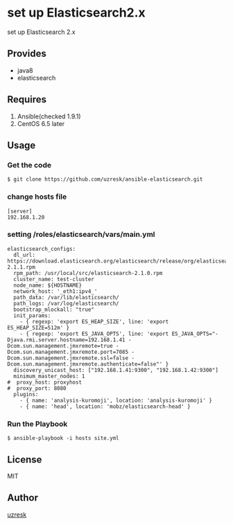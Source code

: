 # set up Elasticsearch2.x

set up Elasticsearch 2.x

## Provides

* java8
* elasticsearch

## Requires

1. Ansible(checked 1.9.1)
2. CentOS 6.5 later

## Usage

### Get the code
`$ git clone https://github.com/uzresk/ansible-elasticsearch.git`

### change hosts file 

	[server]  
	192.168.1.20  

### setting /roles/elasticsearch/vars/main.yml

```
elasticsearch_configs:
  dl_url: https://download.elasticsearch.org/elasticsearch/release/org/elasticsearch/distribution/rpm/elasticsearch/2.1.1/elasticsearch-2.1.1.rpm
  rpm_path: /usr/local/src/elasticsearch-2.1.0.rpm
  cluster_name: test-cluster
  node_name: ${HOSTNAME}
  network_host: '_eth1:ipv4_'
  path_data: /var/lib/elasticsearch/
  path_logs: /var/log/elasticsearch/
  bootstrap_mlockall: "true"
  init_params:
    - { regexp: 'export ES_HEAP_SIZE', line: 'export ES_HEAP_SIZE=512m' }
    - { regexp: 'export ES_JAVA_OPTS', line: 'export ES_JAVA_OPTS="-Djava.rmi.server.hostname=192.168.1.41 -Dcom.sun.management.jmxremote=true -Dcom.sun.management.jmxremote.port=7085 -Dcom.sun.management.jmxremote.ssl=false -Dcom.sun.management.jmxremote.authenticate=false"' }
  discovery_unicast_host: ["192.168.1.41:9300", "192.168.1.42:9300"]
  minimum_master_nodes: 1
#  proxy_host: proxyhost
#  proxy_port: 8080
  plugins:
    - { name: 'analysis-kuromoji', location: 'analysis-kuromoji' }
    - { name: 'head', location: 'mobz/elasticsearch-head' }
```

### Run the Playbook

`$ ansible-playbook -i hosts site.yml`

## License

MIT

## Author

[uzresk](https://github.com/uzresk)

